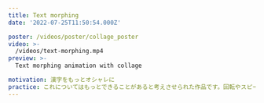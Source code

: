 ```yaml
---
title: Text morphing
date: '2022-07-25T11:50:54.000Z'

poster: /videos/poster/collage_poster
video: >-
  /videos/text-morphing.mp4
preview: >-
  Text morphing animation with collage 

motivation: 漢字をもっとオシャレに
practice: これについてはもっとできることがあると考えさせられた作品です。回転やスピードを付けたり、背景に動画などをつけてみるともっと漢字のユニークさを出せるはずです。
---
```

